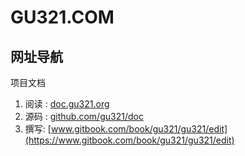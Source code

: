 # GU321.COM

## 网址导航

项目文档 

1. 阅读 : [doc.gu321.org](https://doc.gu321.org)
2. 源码 : [github.com/gu321/doc](https://github.com/gu321/doc)
3. 撰写: [www.gitbook.com/book/gu321/gu321/edit](https://www.gitbook.com/book/gu321/gu321/edit)





